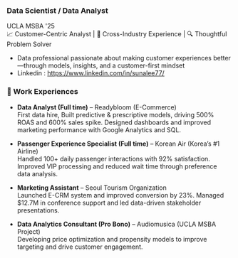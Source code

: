 ### Data Scientist / Data Analyst  

UCLA MSBA '25  
📈 Customer-Centric Analyst | 🛫 Cross-Industry Experience | 🔍 Thoughtful Problem Solver  
- Data professional passionate about making customer experiences better—through models, insights, and a customer-first mindset
- Linkedin : https://www.linkedin.com/in/sunalee77/

### 💼 Work Experiences

- **Data Analyst (Full time)** – Readybloom (E-Commerce)  
  First data hire, Built predictive & prescriptive models, driving 500% ROAS and 600% sales spike. Designed dashboards and improved marketing performance with Google Analytics and SQL.

- **Passenger Experience Specialist (Full time)** – Korean Air (Korea’s #1 Airline)  
  Handled 100+ daily passenger interactions with 92% satisfaction. Improved VIP processing and reduced wait time through preference data analysis.

- **Marketing Assistant** – Seoul Tourism Organization  
  Launched E-CRM system and improved conversion by 23%. Managed $12.7M in conference support and led data-driven stakeholder presentations.

- **Data Analytics Consultant (Pro Bono)** – Audiomusica (UCLA MSBA Project)  
  Developing price optimization and propensity models to improve targeting and drive customer engagement.
